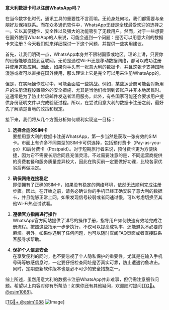 **意大利数据卡可以注册WhatsApp吗？**

在当今数字化时代，通讯工具的重要性不言而喻。无论身处何地，我们都需要与亲朋好友保持联系。而在众多通讯软件中，WhatsApp无疑是全球最受欢迎的选择之一。它以其便捷性、安全性以及强大的功能吸引了无数用户。然而，对于一些想要在国外使用WhatsApp的人来说，可能会遇到一个问题：是否可以用意大利的数据卡来注册？今天我们就来详细探讨一下这个问题，并提供一些实用建议。

首先，让我们明确一点，WhatsApp本身并不限制国家或地区。理论上讲，只要你的设备能够连接到互联网，无论是通过Wi-Fi还是移动数据网络，都可以成功注册并使用这款应用。因此，如果你手头有一张意大利的数据卡，并且这张卡支持国际漫游或者可以直接在国外使用，那么理论上它是完全可以用来注册WhatsApp的。

但是，在实际操作过程中，可能会面临一些挑战。例如，某些运营商可能会对新用户的注册流程设置额外的安全措施，尤其是当他们检测到该账户并非本地居民时。这通常是为了防止垃圾邮件发送者滥用服务。此外，有些国家可能还会要求用户提供身份证明文件以完成验证过程。所以，在尝试用意大利的数据卡注册之前，最好先了解清楚当地的政策和规定。

接下来，我们将从几个方面分析如何顺利实现这一目标：

1. **选择合适的SIM卡**  
   要想用意大利的数据卡注册WhatsApp，第一步当然是获取一张有效的SIM卡。市面上有许多不同类型的SIM卡可供选择，包括预付费卡（Pay-as-you-go）和后付费卡（Postpaid）。对于短期旅行者来说，预付费卡更为方便快捷，因为它不需要长期合同且充值灵活。不过需要注意的是，不同运营商提供的资费套餐和服务质量差异较大，因此在购买前一定要做好功课，比较各家优劣后再做决定。

2. **确保网络连接稳定**  
   即便拥有了正确的SIM卡，如果没有稳定的网络环境，依然无法顺利完成注册步骤。因此，在开始之前，请务必确认你的手机已经正确安装了意大利的数据卡，并且能够正常上网。如果发现信号较弱或者网速过慢，可以考虑切换至其他Wi-Fi热点试试看。

3. **遵循官方指南进行操作**  
   WhatsApp官方网站提供了详尽的操作手册，指导用户如何快速有效地完成注册流程。按照这些指示一步步执行，不仅可以提高成功率，还能避免不必要的麻烦。另外，如果你遇到了任何问题，也可以随时查阅FAQ页面或者直接联系客服寻求帮助。

4. **保护个人信息安全**  
   在享受便利的同时，也不要忽视了个人隐私保护的重要性。尤其是在输入手机号码等敏感信息时，一定要仔细检查网址是否真实可靠，防止遭遇钓鱼攻击。同时，定期更新软件版本也是必不可少的安全措施之一。

综上所述，虽然用意大利的数据卡注册WhatsApp并非难事，但仍需注意细节问题。希望以上内容对你有所帮助！如果你还有其他疑问，欢迎随时提问[[TG💪+ @esim1088](https://t.me/s/esim1088)]。

[[TG💪+ @esim1088](https://t.me/s/esim1088) ![Image](https://i.postimg.cc/4NQfJmqS/Snipaste-2025-05-13-00-14-12.png)]